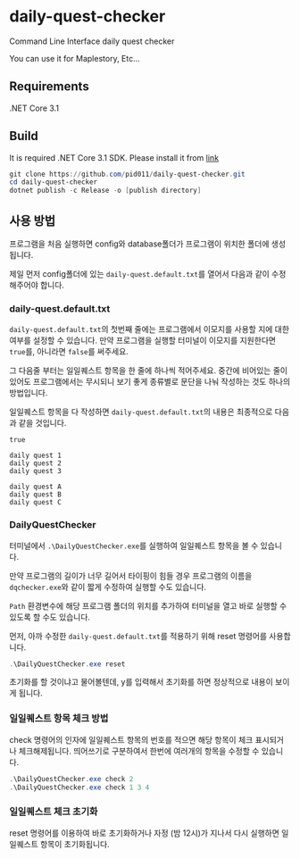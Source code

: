 # daily-quest-checker

Command Line Interface daily quest checker

You can use it for Maplestory, Etc...

## Requirements

.NET Core 3.1

## Build

It is required .NET Core 3.1 SDK.
Please install it from [link](https://dotnet.microsoft.com/download)

```powershell
git clone https://github.com/pid011/daily-quest-checker.git
cd daily-quest-checker
dotnet publish -c Release -o [publish directory]
```

## 사용 방법

프로그램을 처음 실행하면 config와 database폴더가 프로그램이 위치한 폴더에 생성됩니다.

제일 먼저 config폴더에 있는 `daily-quest.default.txt`를 열어서 다음과 같이 수정해주어야 합니다.

### daily-quest.default.txt

`daily-quest.default.txt`의 첫번째 줄에는 프로그램에서 이모지를 사용할 지에 대한 여부를 설정할 수 있습니다. 만약 프로그램을 실행할 터미널이 이모지를 지원한다면 `true`를, 아니라면 `false`를 써주세요.

그 다음줄 부터는 일일퀘스트 항목을 한 줄에 하나씩 적어주세요.
중간에 비어있는 줄이 있어도 프로그램에서는 무시되니 보기 좋게 종류별로 문단을 나눠 작성하는 것도 하나의 방법입니다.

일일퀘스트 항목을 다 작성하면 `daily-quest.default.txt`의 내용은 최종적으로 다음과 같을 것입니다.

```plaintext
true

daily quest 1
daily quest 2
daily quest 3

daily quest A
daily quest B
daily quest C
```

### DailyQuestChecker

터미널에서 `.\DailyQuestChecker.exe`를 실행하여 일일퀘스트 항목을 볼 수 있습니다.

만약 프로그램의 길이가 너무 길어서 타이핑이 힘들 경우 프로그램의 이름을 `dqchecker.exe`와 같이 짧게 수정하여 실행할 수도 있습니다.

`Path` 환경변수에 해당 프로그램 폴더의 위치를 추가하여 터미널을 열고 바로 실행할 수 있도록 할 수도 있습니다.

먼저, 아까 수정한 `daily-quest.default.txt`를 적용하기 위해 reset 명령어를 사용합니다.

```powershell
.\DailyQuestChecker.exe reset
```

초기화를 할 것이냐고 물어볼텐데, y를 입력해서 초기화를 하면 정상적으로 내용이 보이게 됩니다.

### 일일퀘스트 항목 체크 방법

check 명령어의 인자에 일일퀘스트 항목의 번호를 적으면 해당 항목이 체크 표시되거나 체크해제됩니다. 띄어쓰기로 구분하여서 한번에 여러개의 항목을 수정할 수 있습니다.

```powershell
.\DailyQuestChecker.exe check 2
.\DailyQuestChecker.exe check 1 3 4
```

### 일일퀘스트 체크 초기화

reset 명령어를 이용하여 바로 초기화하거나 자정 (밤 12시)가 지나서 다시 실행하면 일일퀘스트 항목이 초기화됩니다.
